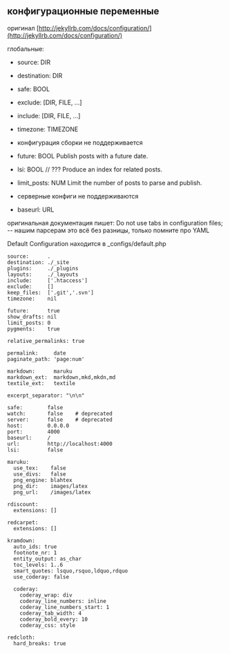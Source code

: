 ## конфигурационные переменные

оригинал [http://jekyllrb.com/docs/configuration/](http://jekyllrb.com/docs/configuration/)

глобальные:

- source: DIR
- destination: DIR
- safe: BOOL
- exclude: [DIR, FILE, ...]
- include: [DIR, FILE, ...]
- timezone: TIMEZONE

- конфигурация сборки не поддерживается

- future: BOOL
Publish posts with a future date.

- lsi: BOOL	//	???
Produce an index for related posts.

- limit_posts: NUM
Limit the number of posts to parse and publish.

- серверные конфиги не поддерживаются

- baseurl: URL

оригинальная документация пишет: Do not use tabs in configuration files; -- нашим парсерам это всё без разницы, только помните про YAML

Default Configuration находится в _configs/default.php
```
source:      .
destination: ./_site
plugins:     ./_plugins
layouts:     ./_layouts
include:     ['.htaccess']
exclude:     []
keep_files:  ['.git','.svn']
timezone:    nil

future:      true
show_drafts: nil
limit_posts: 0
pygments:    true

relative_permalinks: true

permalink:     date
paginate_path: 'page:num'

markdown:      maruku
markdown_ext:  markdown,mkd,mkdn,md
textile_ext:   textile

excerpt_separator: "\n\n"

safe:        false
watch:       false    # deprecated
server:      false    # deprecated
host:        0.0.0.0
port:        4000
baseurl:     /
url:         http://localhost:4000
lsi:         false

maruku:
  use_tex:    false
  use_divs:   false
  png_engine: blahtex
  png_dir:    images/latex
  png_url:    /images/latex

rdiscount:
  extensions: []

redcarpet:
  extensions: []

kramdown:
  auto_ids: true
  footnote_nr: 1
  entity_output: as_char
  toc_levels: 1..6
  smart_quotes: lsquo,rsquo,ldquo,rdquo
  use_coderay: false

  coderay:
    coderay_wrap: div
    coderay_line_numbers: inline
    coderay_line_numbers_start: 1
    coderay_tab_width: 4
    coderay_bold_every: 10
    coderay_css: style

redcloth:
  hard_breaks: true
```
